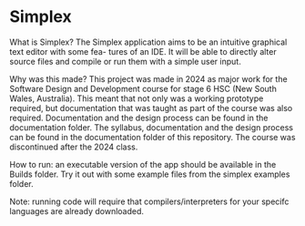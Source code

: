 # Simplex
What is Simplex?
The Simplex application aims to be an intuitive graphical text editor with some fea-
tures of an IDE. It will be able to directly alter source files and compile or run them with
a simple user input.

Why was this made?
This project was made in 2024 as major work for the Software Design and Development course for stage 6 HSC (New South Wales, Australia).
This meant that not only was a working prototype required, but documentation that was taught as part of the course was also required.
Documentation and the design process can be found in the documentation folder.
The syllabus, documentation and the design process can be found in the documentation folder of this repository.
The course was discontinued after the 2024 class.

How to run: an executable version of the app should be available in the Builds folder. Try it out with some example files from the simplex examples folder.

Note: running code will require that compilers/interpreters for your specifc languages are already downloaded.
